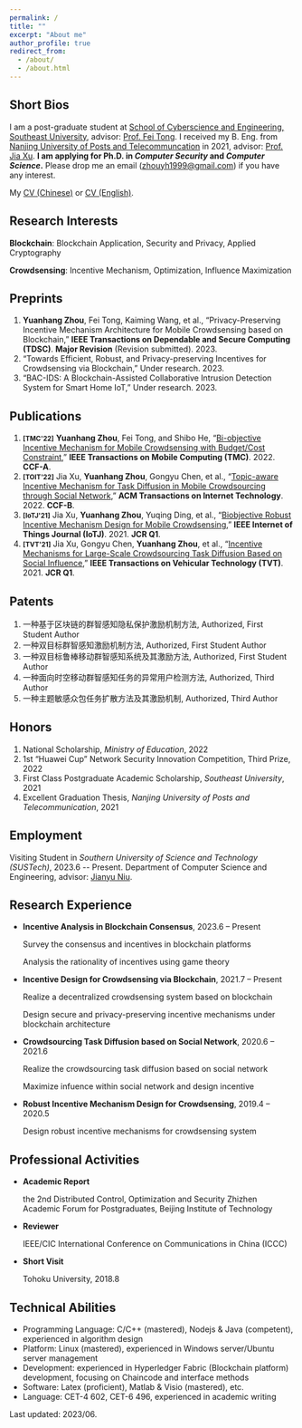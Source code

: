 ```yaml
---
permalink: /
title: ""
excerpt: "About me"
author_profile: true
redirect_from: 
  - /about/
  - /about.html
---
```


Short Bios
------
I am a post-graduate student at [School of Cyberscience and Engineering, Southeast University](https://cyber.seu.edu.cn/), advisor: [Prof. Fei Tong](https://cyber.seu.edu.cn/tf4/list.htm). I received my B. Eng. from [Nanjing University of Posts and Telecommuncation](http://www.njupt.edu.cn/) in 2021, advisor: [Prof. Jia Xu](https://xujia-njupt.github.io/xujia.github.io/). **I am applying for Ph.D. in *Computer Security* and *Computer Science*.** Please drop me an email (zhouyh1999@gmail.com) if you have any interest.

My [CV (Chinese)](/files/resume_Chinese.pdf) or [CV (English)](/files/resume_English.pdf).

Research Interests
------
**Blockchain**: Blockchain Application, Security and Privacy, Applied Cryptography

**Crowdsensing**: Incentive Mechanism, Optimization, Influence Maximization

Preprints
------
1. **Yuanhang Zhou**, Fei Tong, Kaiming Wang, et al., “Privacy-Preserving Incentive Mechanism Architecture
for Mobile Crowdsensing based on Blockchain,” **IEEE Transactions on Dependable and Secure Computing (TDSC)**. **Major Revision** (Revision submitted). 2023.
1. “Towards Efficient, Robust, and Privacy-preserving Incentives for Crowdsensing via Blockchain,” Under
research. 2023.
1. “BAC-IDS: A Blockchain-Assisted Collaborative Intrusion Detection System for Smart Home IoT,” Under research. 2023.

Publications
------
1. **<small>[TMC'22]</small>** **Yuanhang Zhou**, Fei Tong, and Shibo He, “[Bi-objective Incentive Mechanism for Mobile Crowdsensing with Budget/Cost Constraint](https://ieeexplore.ieee.org/abstract/document/9992184),” **IEEE Transactions on Mobile Computing (TMC)**. 2022. **CCF-A**.
1. **<small>[TOIT'22]</small>** Jia Xu, **Yuanhang Zhou**, Gongyu Chen, et al., “[Topic-aware Incentive Mechanism for Task Diffusion in Mobile Crowdsourcing through Social Network](https://dl.acm.org/doi/abs/10.1145/3487580),” **ACM Transactions on Internet Technology**. 2022. **CCF-B**.
1. **<small>[IoTJ'21]</small>** Jia Xu, **Yuanhang Zhou**, Yuqing Ding, et al., “[Biobjective Robust Incentive Mechanism Design for Mobile Crowdsensing](https://ieeexplore.ieee.org/abstract/document/9403382),” **IEEE Internet of Things Journal (IoTJ)**. 2021. **JCR Q1**.
1. **<small>[TVT'21]</small>** Jia Xu, Gongyu Chen, **Yuanhang Zhou**, et al., “[Incentive Mechanisms for Large-Scale Crowdsourcing Task Diffusion Based on Social Influence](https://ieeexplore.ieee.org/abstract/document/9369101),” **IEEE Transactions on Vehicular Technology (TVT)**. 2021. **JCR Q1**.

Patents
------
1. 一种基于区块链的群智感知隐私保护激励机制方法, Authorized, First Student Author
1. 一种双目标群智感知激励机制方法, Authorized, First Student Author 
1. 一种双目标鲁棒移动群智感知系统及其激励方法, Authorized, First Student Author
1. 一种面向时空移动群智感知任务的异常用户检测方法, Authorized, Third Author
1. 一种主题敏感众包任务扩散方法及其激励机制, Authorized, Third Author

Honors
------
1. National Scholarship, *Ministry of Education*, 2022
1. 1st “Huawei Cup” Network Security Innovation Competition, Third Prize, 2022
1. First Class Postgraduate Academic Scholarship, *Southeast University*, 2021
1. Excellent Graduation Thesis, *Nanjing University of Posts and Telecommunication*, 2021

Employment
------
Visiting Student in *Southern University of Science and Technology (SUSTech)*, 2023.6 -- Present.
Department of Computer Science and Engineering, advisor: [Jianyu Niu](https://jianyu-niu.github.io/).

Research Experience
------
* **Incentive Analysis in Blockchain Consensus**, 2023.6 – Present
  
  Survey the consensus and incentives in blockchain platforms
  
  Analysis the rationality of incentives using game theory
  
* **Incentive Design for Crowdsensing via Blockchain**, 2021.7 – Present
  
  Realize a decentralized crowdsensing system based on blockchain
  
  Design secure and privacy-preserving incentive mechanisms under blockchain architecture
  
* **Crowdsourcing Task Diffusion based on Social Network**, 2020.6 – 2021.6
  
  Realize the crowdsourcing task diffusion based on social network
  
  Maximize infuence within social network and design incentive
  
* **Robust Incentive Mechanism Design for Crowdsensing**, 2019.4 – 2020.5
  
  Design robust incentive mechanisms for crowdsensing system

Professional Activities
-----
* **Academic Report**

  the 2nd Distributed Control, Optimization and Security Zhizhen Academic Forum for Postgraduates, Beijing Institute of Technology

* **Reviewer**

  IEEE/CIC International Conference on Communications in China (ICCC)

* **Short Visit**

  Tohoku University, 2018.8

Technical Abilities
-----
* Programming Language: C/C++ (mastered), Nodejs & Java (competent), experienced in algorithm design
* Platform: Linux (mastered), experienced in Windows server/Ubuntu server management
* Development: experienced in Hyperledger Fabric (Blockchain platform) development, focusing on Chaincode and interface methods
* Software: Latex (proficient), Matlab & Visio (mastered), etc.
* Language: CET-4 602, CET-6 496, experienced in academic writing
 
Last updated: 2023/06.

